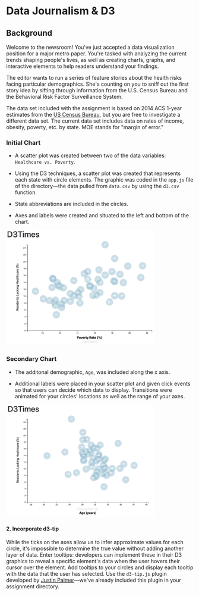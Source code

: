 # Data Journalism & D3

## Background

Welcome to the newsroom! You've just accepted a data visualization position for a major metro paper. You're tasked with analyzing the current trends shaping people's lives, as well as creating charts, graphs, and interactive elements to help readers understand your findings.

The editor wants to run a series of feature stories about the health risks facing particular demographics. She's counting on you to sniff out the first story idea by sifting through information from the U.S. Census Bureau and the Behavioral Risk Factor Surveillance System.

The data set included with the assignment is based on 2014 ACS 1-year estimates from the [US Census Bureau](https://data.census.gov/cedsci/), but you are free to investigate a different data set. The current data set includes data on rates of income, obesity, poverty, etc. by state. MOE stands for "margin of error."

### Initial Chart

* A scatter plot was created between two of the data variables: `Healthcare vs. Poverty`.

* Using the D3 techniques, a scatter plot was created that represents each state with circle elements. The graphic was coded in the `app.js` file of the directory—the data pulled from `data.csv` by using the `d3.csv` function. 

* State abbreviations are included in the circles.

* Axes and labels were created and situated to the left and bottom of the chart.

<img src="https://github.com/kflores56/D3-challenge/blob/main/assets/images/Screen%20Shot%202021-04-29%20at%204.28.38%20PM.png" width="400" />

### Secondary Chart

* The additonal demographic, `Age`, was included along the x axis.  

* Additional labels were placed in your scatter plot and given click events so that users can decide which data to display. Transitions were animated for your circles' locations as well as the range of your axes.

<img src="https://github.com/kflores56/D3-challenge/blob/main/assets/images/Screen%20Shot%202021-04-29%20at%204.28.26%20PM.png" width="400" />

#### 2. Incorporate d3-tip

While the ticks on the axes allow us to infer approximate values for each circle, it's impossible to determine the true value without adding another layer of data. Enter tooltips: developers can implement these in their D3 graphics to reveal a specific element's data when the user hovers their cursor over the element. Add tooltips to your circles and display each tooltip with the data that the user has selected. Use the `d3-tip.js` plugin developed by [Justin Palmer](https://github.com/Caged)—we've already included this plugin in your assignment directory.
